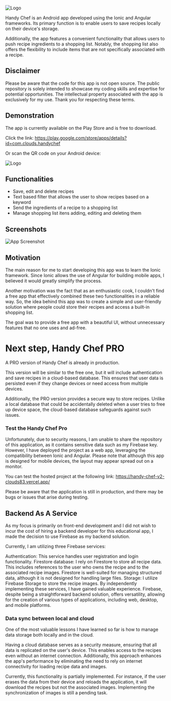 ![Logo](https://claudio-godoy.com/github/hcp-github.png)

Handy Chef is an Android app developed using the Ionic and Angular frameworks. Its primary function is to enable users to save recipes locally on their device's storage. 

Additionally, the app features a convenient functionality that allows users to push recipe ingredients to a shopping list. Notably, the shopping list also offers the flexibility to include items that are not specifically associated with a recipe.
## Disclaimer

Please be aware that the code for this app is not open source. The public repository is solely intended to showcase my coding skills and expertise for potential opportunities. The intellectual property associated with the app is exclusively for my use. Thank you for respecting these terms.
## Demonstration

The app is currently available on the Play Store and is free to download.

Click the link: https://play.google.com/store/apps/details?id=com.clouds.handychef

Or scan the QR code on your Android device:

![Logo](https://claudio-godoy.com/github/hc-qr-code.png)
## Functionalities

- Save, edit and delete recipes
- Text based filter that allows the user to show recipes based on a keyword
- Send the ingredients of a recipe to a shopping list
- Manage shopping list itens adding, editing and deleting them



## Screenshots

![App Screenshot](https://claudio-godoy.com/github/hc-screenshots.png)


## Motivation 

The main reason for me to start developing this app was to learn the Ionic framework. Since Ionic allows the use of Angular for building mobile apps, I believed it would greatly simplify the process.

Another motivation was the fact that as an enthusiastic cook, I couldn't find a free app that effectively combined these two functionalities in a reliable way. So, the idea behind this app was to create a simple and user-friendly solution where people could store their recipes and access a built-in shopping list.

The goal was to provide a free app with a beautiful UI, without unnecessary features that no one uses and ad-free.
# Next step, Handy Chef PRO

A PRO version of Handy Chef is already in production.

This version will be similar to the free one, but it will include authentication and save recipes in a cloud-based database. This ensures that user data is persisted even if they change devices or need access from multiple devices.

Additionally, the PRO version provides a secure way to store recipes. Unlike a local database that could be accidentally deleted when a user tries to free up device space, the cloud-based database safeguards against such issues.

### Test the Handy Chef Pro

Unfortunately, due to security reasons, I am unable to share the repository of this application, as it contains sensitive data such as my Firebase key. However, I have deployed the project as a web app, leveraging the compatibility between Ionic and Angular. Please note that although this app is designed for mobile devices, the layout may appear spread out on a monitor.

You can test the hosted project at the following link: https://handy-chef-v2-clouds83.vercel.app/

Please be aware that the application is still in production, and there may be bugs or issues that arise during testing.


## Backend As A Service

As my focus is primarily on front-end development and I did not wish to incur the cost of hiring a backend developer for this educational app, I made the decision to use Firebase as my backend solution.

Currently, I am utilizing three Firebase services:

Authentication: This service handles user registration and login functionality.
Firestore database: I rely on Firestore to store all recipe data. This includes references to the user who owns the recipe and to the associated recipe images. Firestore is well-suited for managing structured data, although it is not designed for handling large files.
Storage: I utilize Firebase Storage to store the recipe images.
By independently implementing these services, I have gained valuable experience. Firebase, despite being a straightforward backend solution, offers versatility, allowing for the creation of various types of applications, including web, desktop, and mobile platforms.

### Data sync between local and cloud

One of the most valuable lessons I have learned so far is how to manage data storage both locally and in the cloud.

Having a cloud database serves as a security measure, ensuring that all data is replicated on the user's device. This enables access to the recipes even without an internet connection. Additionally, this approach enhances the app's performance by eliminating the need to rely on internet connectivity for loading recipe data and images.

Currently, this functionality is partially implemented. For instance, if the user erases the data from their device and reloads the application, it will download the recipes but not the associated images. Implementing the synchronization of images is still a pending task.
